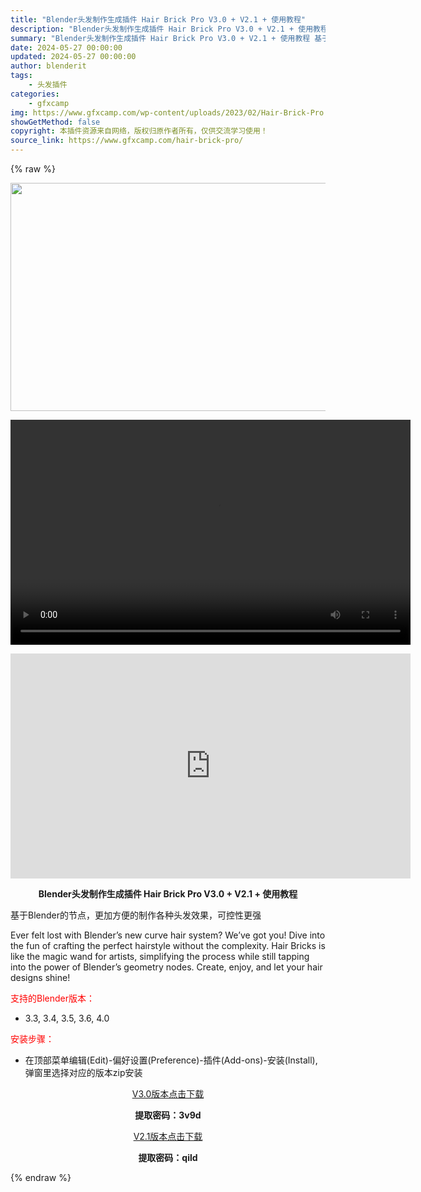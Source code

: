 ```yaml
---
title: "Blender头发制作生成插件 Hair Brick Pro V3.0 + V2.1 + 使用教程"
description: "Blender头发制作生成插件 Hair Brick Pro V3.0 + V2.1 + 使用教程 基于Blender的节点，更加方便的制作各种头发效果，可控性更强 Ever felt lost wi..."
summary: "Blender头发制作生成插件 Hair Brick Pro V3.0 + V2.1 + 使用教程 基于Blender的节点，更加方便的制作各种头发效果，可控性更强 Ever felt lost wi..."
date: 2024-05-27 00:00:00
updated: 2024-05-27 00:00:00
author: blenderit
tags: 
    - 头发插件
categories:
    - gfxcamp
img: https://www.gfxcamp.com/wp-content/uploads/2023/02/Hair-Brick-Pro.jpg
showGetMethod: false
copyright: 本插件资源来自网络，版权归原作者所有，仅供交流学习使用！
source_link: https://www.gfxcamp.com/hair-brick-pro/
---
```


{% raw %}
<div><p><img decoding="async" class="aligncenter size-full wp-image-116216" src="https://www.gfxcamp.com/wp-content/uploads/2023/02/Hair-Brick-Pro.jpg" data-src="https://www.gfxcamp.com/wp-content/uploads/2023/02/Hair-Brick-Pro.jpg" alt="" width="640" height="365" data-srcset="https://www.gfxcamp.com/wp-content/uploads/2023/02/Hair-Brick-Pro.jpg 640w, https://www.gfxcamp.com/wp-content/uploads/2023/02/Hair-Brick-Pro-150x86.jpg 150w" data-sizes="(max-width: 640px) 100vw, 640px"><br>
</p><center><div style="width: 640px;" class="wp-video"><!--[if lt IE 9]><script>document.createElement('video');</script><![endif]-->
<video class="wp-video-shortcode" id="video-116219-1" width="640" height="360" preload="true" controls="controls"><source type="video/mp4" src="http://cloud.video.taobao.com/play/u/null/p/1/e/6/t/1/435762426290.mp4?_=1"></source><a href="http://cloud.video.taobao.com/play/u/null/p/1/e/6/t/1/435762426290.mp4">http://cloud.video.taobao.com/play/u/null/p/1/e/6/t/1/435762426290.mp4</a></video></div></center><p style="text-align: center;"><iframe loading="lazy" src="https://player.youku.com/embed/XNjE0NDIwMDk5Ng==" width="640" height="360" frameborder="0" allowfullscreen="allowfullscreen" data-mce-fragment="1"></iframe></p><p style="text-align: center;"><strong>Blender头发制作生成插件 Hair Brick Pro V3.0 + V2.1 + 使用教程</strong></p><p>基于Blender的节点，更加方便的制作各种头发效果，可控性更强</p><p>Ever felt lost with Blender’s new curve hair system? We’ve got you! Dive into the fun of crafting the perfect hairstyle without the complexity. Hair Bricks is like the magic wand for artists, simplifying the process while still tapping into the power of Blender’s geometry nodes. Create, enjoy, and let your hair designs shine!</p><p style="text-align: left;"><span style="color: #ff0000;">支持的Blender版本：</span></p><ul>
<li style="text-align: left;">3.3, 3.4, 3.5, 3.6, 4.0</li>
</ul><p style="text-align: left;"><span style="color: #ff0000;">安装步骤：</span></p><ul>
<li>在顶部菜单编辑(Edit)-偏好设置(Preference)-插件(Add-ons)-安装(Install),弹窗里选择对应的版本zip安装</li>
</ul><p style="text-align: center;"><a class="maxbutton-3 maxbutton maxbutton-baidu" target="_blank" rel="noopener" href="https://pan.baidu.com/s/17T6gzbKbX7P0S9zpN0sacA?pwd=3v9d"><span class="mb-text">V3.0版本点击下载</span></a></p><p style="text-align: center;"><strong>提取密码：3v9d</strong></p><p style="text-align: center;"><a class="maxbutton-3 maxbutton maxbutton-baidu" target="_blank" rel="noopener" href="https://pan.baidu.com/s/1cHGdkuKCjrCj9me1ioXy8w?pwd=qild"><span class="mb-text">V2.1版本点击下载</span></a></p><p style="text-align: center;"><strong>提取密码：qild</strong></p></div>
<div style="display: none">gfxcamp</div>
{% endraw %}